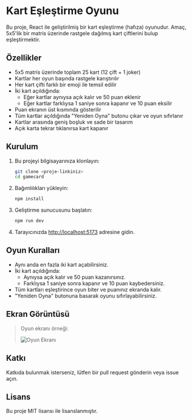 # Kart Eşleştirme Oyunu

Bu proje, React ile geliştirilmiş bir kart eşleştirme (hafıza) oyunudur. Amaç, 5x5'lik bir matris üzerinde rastgele dağılmış kart çiftlerini bulup eşleştirmektir.

## Özellikler
- 5x5 matris üzerinde toplam 25 kart (12 çift + 1 joker)
- Kartlar her oyun başında rastgele karıştırılır
- Her kart çifti farklı bir emoji ile temsil edilir
- İki kart açıldığında:
  - Eğer kartlar aynıysa açık kalır ve 50 puan eklenir
  - Eğer kartlar farklıysa 1 saniye sonra kapanır ve 10 puan eksilir
- Puan ekranın üst kısmında gösterilir
- Tüm kartlar açıldığında "Yeniden Oyna" butonu çıkar ve oyun sıfırlanır
- Kartlar arasında geniş boşluk ve sade bir tasarım
- Açık karta tekrar tıklanırsa kart kapanır

## Kurulum

1. Bu projeyi bilgisayarınıza klonlayın:

   ```bash
   git clone <proje-linkiniz>
   cd gamecard
   ```

2. Bağımlılıkları yükleyin:

   ```bash
   npm install
   ```

3. Geliştirme sunucusunu başlatın:

   ```bash
   npm run dev
   ```

4. Tarayıcınızda [http://localhost:5173](http://localhost:5173) adresine gidin.

## Oyun Kuralları
- Aynı anda en fazla iki kart açabilirsiniz.
- İki kart açıldığında:
  - Aynıysa açık kalır ve 50 puan kazanırsınız.
  - Farklıysa 1 saniye sonra kapanır ve 10 puan kaybedersiniz.
- Tüm kartları eşleştirince oyun biter ve puanınız ekranda kalır.
- "Yeniden Oyna" butonuna basarak oyunu sıfırlayabilirsiniz.

## Ekran Görüntüsü

> Oyun ekranı örneği:
>
> ![Oyun Ekranı](ekran-goruntusu.png)

## Katkı
Katkıda bulunmak isterseniz, lütfen bir pull request gönderin veya issue açın.

## Lisans
Bu proje MIT lisansı ile lisanslanmıştır.
